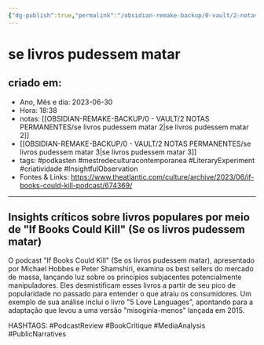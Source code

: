```yaml
---
{"dg-publish":true,"permalink":"/obsidian-remake-backup/0-vault/2-notas-permanentes/se-livros-pudessem-matar/","tags":["permanente","podkasten","mestredeculturacontemporanea","LiteraryExperiment","criatividade","InsightfulObservation","PodcastReview","BookCritique","MediaAnalysis","PublicNarratives"],"dgHomeLink":true,"dgShowLocalGraph":true,"dgShowFileTree":true,"dgEnableSearch":true,"noteIcon":""}
---
```


# se livros pudessem matar

## criado em: 
-  Ano, Mês e dia: 2023-06-30
- Hora: 18:38
- notas: [[OBSIDIAN-REMAKE-BACKUP/0 - VAULT/2 NOTAS PERMANENTES/se livros pudessem matar 2\|se livros pudessem matar 2]]
- [[OBSIDIAN-REMAKE-BACKUP/0 - VAULT/2 NOTAS PERMANENTES/se livros pudessem matar 3\|se livros pudessem matar 3]]
- tags: #podkasten #mestredeculturacontemporanea #LiteraryExperiment #criatividade #InsightfulObservation 
- Fontes & Links: https://www.theatlantic.com/culture/archive/2023/06/if-books-could-kill-podcast/674369/
---

## Insights críticos sobre livros populares por meio de "If Books Could Kill" (Se os livros pudessem matar) 

O podcast "If Books Could Kill" (Se os livros pudessem matar), apresentado por Michael Hobbes e Peter Shamshiri, examina os best sellers do mercado de massa, lançando luz sobre os princípios subjacentes potencialmente manipuladores. Eles desmistificam esses livros a partir de seu pico de popularidade no passado para entender o que atraiu os consumidores. Um exemplo de sua análise inclui o livro "5 Love Languages", apontando para a adaptação que levou a uma versão "misoginia-menos" lançada em 2015.


HASHTAGS: #PodcastReview #BookCritique #MediaAnalysis #PublicNarratives
